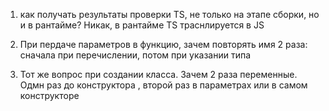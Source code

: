 1. как получать результаты проверки TS, не только на этапе сборки, но и в рантайме? 
Никак, в рантайме TS траснлируется в JS

2. При пердаче параметров в функцию, зачем повторять имя 2 раза: сначала при перечислении, потом при указании типа

3. Тот же вопрос при создании класса. Зачем 2 раза переменные. Одмн раз до конструктора , второй раз в параметрах или в самом конструкторе